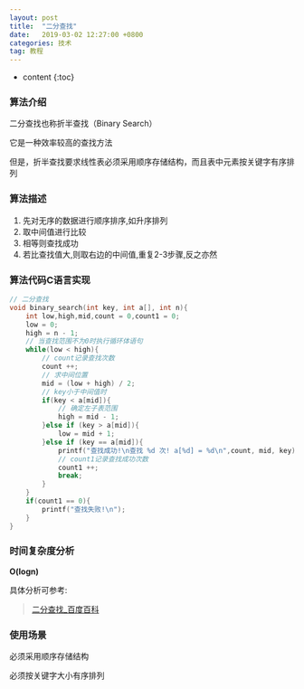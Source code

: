 ```yaml
---
layout: post
title:  "二分查找"
date:   2019-03-02 12:27:00 +0800
categories: 技术
tag: 教程
---
```


* content
{:toc}

### 算法介绍

二分查找也称折半查找（Binary Search）

它是一种效率较高的查找方法

但是，折半查找要求线性表必须采用顺序存储结构，而且表中元素按关键字有序排列

### 算法描述

1. 先对无序的数据进行顺序排序,如升序排列
2. 取中间值进行比较
3. 相等则查找成功
4. 若比查找值大,则取右边的中间值,重复2-3步骤,反之亦然

### 算法代码C语言实现

```c
// 二分查找
void binary_search(int key, int a[], int n){
    int low,high,mid,count = 0,count1 = 0;
    low = 0;
    high = n - 1;
    // 当查找范围不为0时执行循环体语句
    while(low < high){
        // count记录查找次数
        count ++;
        // 求中间位置
        mid = (low + high) / 2;
        // key小于中间值时
        if(key < a[mid]){
            // 确定左子表范围
            high = mid - 1;
        }else if (key > a[mid]){
            low = mid + 1;
        }else if (key == a[mid]){
            printf("查找成功!\n查找 %d 次! a[%d] = %d\n",count, mid, key);
            // count1记录查找成功次数
            count1 ++;
            break;
        }
    }
    if(count1 == 0){
        printf("查找失败!\n");
    }
}
```

### 时间复杂度分析

**O(logn)**

具体分析可参考:
> [二分查找_百度百科](https://baike.baidu.com/item/%E4%BA%8C%E5%88%86%E6%9F%A5%E6%89%BE/10628618?fr=aladdin)

### 使用场景

必须采用顺序存储结构

必须按关键字大小有序排列